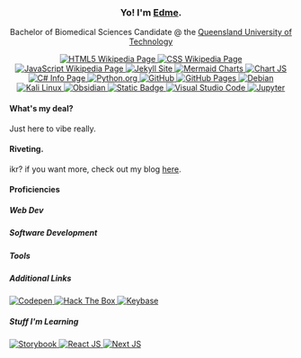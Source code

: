 <h3 align="center">Yo! I'm <a target="_blank" href="https://edamame-v.github.io/about">Edme</a>.</h3>
<p align="center">
    Bachelor of Biomedical Sciences Candidate @ the <a rel="nofollow noopener noreferrer" target="_blank" href="https://qut.edu.au">Queensland University of Technology</a>
</p>
<div align="center">
    <a class="badge" href="https://en.wikipedia.org/wiki/HTML5">
        <img alt="HTML5 Wikipedia Page" src="https://img.shields.io/badge/HTML5-%23E34F26?style=for-the-badge&logo=html5&logoColor=%23ffffff&labelColor=%23B05941">
    </a>
    <a href="https://en.wikipedia.org/wiki/CSS">
        <img alt="CSS Wikipedia Page" src="https://img.shields.io/badge/CSS3-%231572B6?style=for-the-badge&logo=css3&logoColor=%23ffffff&labelColor=%232A5D82">
    </a>
    <a href="https://en.wikipedia.org/wiki/JavaScript">
        <img alt="JavaScript Wikipedia Page" src="https://img.shields.io/badge/JavaScript-%23F7DF1E?style=for-the-badge&logo=javascript&logoColor=%23ffffff&labelColor=%23C4B53F">
    </a>
    <a href="https://jekyllrb.com/">
        <img alt="Jekyll Site" src="https://img.shields.io/badge/Jekyll-%23CC0000?style=for-the-badge&logo=jekyll&logoColor=%23ffffff&labelColor=%23991F1F">
    </a>
    <a href="https://mermaid.live">
        <img alt="Mermaid Charts" src="https://img.shields.io/badge/Mermaid-%23FF3670?style=for-the-badge&logo=mermaid&logoColor=%23ffffff&labelColor=%23CC5476">
    </a>
    <a href="https://www.chartjs.org/">
        <img alt="Chart JS" src="https://img.shields.io/badge/Chart.js-%23FF6384?style=for-the-badge&logo=chart.js&logoColor=%23ffffff&labelColor=%23CC788A">
    </a>
    <a href="https://dotnet.microsoft.com/en-us/languages/csharp">
        <img alt="C# Info Page" src="https://img.shields.io/badge/C%23-%23512BD4?style=for-the-badge&logo=C%23&logoColor=%23ffffff&labelColor=%235540A1">
    </a>
    <a href="https://www.python.org/">
        <img alt="Python.org" src="https://img.shields.io/badge/Python-%233776AB?style=for-the-badge&logo=python&logoColor=%23ffffff&labelColor=%233E5E78">
    </a>
    <a href="https://www.github.com">
        <img alt="GitHub" src="https://img.shields.io/badge/GitHub-%23171717?style=for-the-badge&logo=github&logoColor=%23ffffff&labelColor=%23432C4A">
    </a>
    <a href="https://pages.github.com/">
        <img alt="GitHub Pages" src="https://img.shields.io/badge/GitHub%20Pages-%23222222?style=for-the-badge&logo=github%20pages&logoColor=%23ffffff&labelColor=%234C3254">
    </a>
    <a href="https://www.debian.org">
        <img alt="Debian" src="https://img.shields.io/badge/debian-%23A81D33?style=for-the-badge&logo=debian&logoColor=%23ffffff&labelColor=%23752B36">
    </a>
    <a href="https://www.kali.org/">
        <img alt="Kali Linux" src="https://img.shields.io/badge/Kali-%23557C94?style=for-the-badge&logo=kali%20linux&logoColor=%23ffffff&labelColor=%234B5861">
    </a>
    <a href="https://obsidian.md/">
        <img alt="Obsidian" src="https://img.shields.io/badge/Obsidian-%237C3AED?style=for-the-badge&logo=obsidian&logoColor=%23ffffff&labelColor=%237852BA">
    </a>
    <a href="https://git-scm.com/">
        <img alt="Static Badge" src="https://img.shields.io/badge/Git-%23F05032?style=for-the-badge&logo=git&logoColor=%23ffffff&labelColor=%23BD5E4D">
    </a>
    <a href="https://code.visualstudio.com/">
        <img alt="Visual Studio Code" src="https://img.shields.io/badge/VS%20Code-%23007ACC?style=for-the-badge&logo=visual%20studio%20code&logoColor=%23ffffff&labelColor=%231F6899">
    </a>
    <a href="https://rust-lang.github.io/mdBook/index.html">
        <img= alt="mdBook" src="https://img.shields.io/badge/mdbook-%23000000?style=for-the-badge&logo=mdbook&logoColor=%23ffffff&labelColor=%23311F33">
    </a>
    <a href="https://jupyter.org/">
        <img alt="Jupyter" src="https://img.shields.io/badge/jupyter-%23F37626?style=for-the-badge&logo=jupyter&logoColor=%23ffffff&labelColor=%23BF7445">
    </a>
</div>


#### What's my deal?
Just here to vibe really.

#### Riveting.
ikr? if you want more, check out my blog [here](https://edamame-v.github.io/about).

#### Proficiencies
<!-- Made using https://shields.io/badges with the following parameters:
    badgeContent: {thing}-#{colour}
    style: for-the-badge
    logoColor: #ffffff

    Logos and Colors from https://simpleicons.org/
-->
<h5>Web Dev</h5>

<h5>Software Development</h5>

<h5>Tools</h5>

<h5>Additional Links</h5>
<a href="https://codepen.io/edamame-v">
    <img alt="Codepen" src="https://img.shields.io/badge/Codepen-%23000000?style=for-the-badge&logo=codepen&logoColor=%23ffffff">
</a>
<a href="https://app.hackthebox.com/users/1744080">
    <img alt="Hack The Box" src="https://img.shields.io/badge/HackTheBox-%239FEF00?style=for-the-badge&logo=hackthebox&logoColor=%23ffffff">
</a>
<a href="https://keybase.io/edamamev"> 
    <img alt="Keybase" src="https://img.shields.io/badge/KeyBase-%2333A0FF?style=for-the-badge&logo=keybase&logoColor=%23ffffff">
</a>
<h5>Stuff I'm Learning</h5>
<a href="https://storybook.js.org/">
    <img alt="Storybook" src="https://img.shields.io/badge/Storybook-%23FF4785?style=for-the-badge&logo=storybook&logoColor=%23ffffff">
</a>
<a href="https://react.dev/">
    <img alt="React JS" src="https://img.shields.io/badge/React--JS-%2361DAFB?style=for-the-badge&logo=react&logoColor=%23ffffff">
</a>
<a href="https://nextjs.org/">
    <img alt="Next JS" src="https://img.shields.io/badge/Next--JS-%23000000?style=for-the-badge&logo=next.js&logoColor=%23ffffff">
</a>